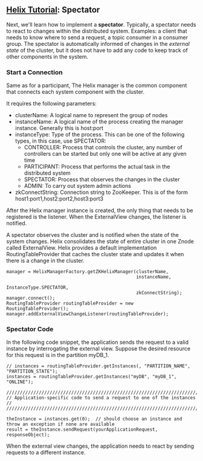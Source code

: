 <!---
Licensed to the Apache Software Foundation (ASF) under one
or more contributor license agreements.  See the NOTICE file
distributed with this work for additional information
regarding copyright ownership.  The ASF licenses this file
to you under the Apache License, Version 2.0 (the
"License"); you may not use this file except in compliance
with the License.  You may obtain a copy of the License at

  http://www.apache.org/licenses/LICENSE-2.0

Unless required by applicable law or agreed to in writing,
software distributed under the License is distributed on an
"AS IS" BASIS, WITHOUT WARRANTIES OR CONDITIONS OF ANY
KIND, either express or implied.  See the License for the
specific language governing permissions and limitations
under the License.
-->

<head>
  <title>Tutorial - Spectator</title>
</head>

## [Helix Tutorial](./Tutorial.html): Spectator

Next, we\'ll learn how to implement a __spectator__.  Typically, a spectator needs to react to changes within the distributed system.  Examples: a client that needs to know where to send a request, a topic consumer in a consumer group.  The spectator is automatically informed of changes in the _external state_ of the cluster, but it does not have to add any code to keep track of other components in the system.

### Start a Connection

Same as for a participant, The Helix manager is the common component that connects each system component with the cluster.

It requires the following parameters:

* clusterName: A logical name to represent the group of nodes
* instanceName: A logical name of the process creating the manager instance. Generally this is host:port
* instanceType: Type of the process. This can be one of the following types, in this case, use SPECTATOR:
    * CONTROLLER: Process that controls the cluster, any number of controllers can be started but only one will be active at any given time
    * PARTICIPANT: Process that performs the actual task in the distributed system
    * SPECTATOR: Process that observes the changes in the cluster
    * ADMIN: To carry out system admin actions
* zkConnectString: Connection string to ZooKeeper. This is of the form host1:port1,host2:port2,host3:port3

After the Helix manager instance is created, the only thing that needs to be registered is the listener.  When the ExternalView changes, the listener is notified.

A spectator observes the cluster and is notified when the state of the system changes. Helix consolidates the state of entire cluster in one Znode called ExternalView.
Helix provides a default implementation RoutingTableProvider that caches the cluster state and updates it when there is a change in the cluster.

```
manager = HelixManagerFactory.getZKHelixManager(clusterName,
                                                instanceName,
                                                InstanceType.SPECTATOR,
                                                zkConnectString);
manager.connect();
RoutingTableProvider routingTableProvider = new RoutingTableProvider();
manager.addExternalViewChangeListener(routingTableProvider);
```

### Spectator Code

In the following code snippet, the application sends the request to a valid instance by interrogating the external view.  Suppose the desired resource for this request is in the partition myDB_1.

```
// instances = routingTableProvider.getInstances(, "PARTITION_NAME", "PARTITION_STATE");
instances = routingTableProvider.getInstances("myDB", "myDB_1", "ONLINE");

////////////////////////////////////////////////////////////////////////////////////////////////
// Application-specific code to send a request to one of the instances                        //
////////////////////////////////////////////////////////////////////////////////////////////////

theInstance = instances.get(0);  // should choose an instance and throw an exception if none are available
result = theInstance.sendRequest(yourApplicationRequest, responseObject);

```

When the external view changes, the application needs to react by sending requests to a different instance.
